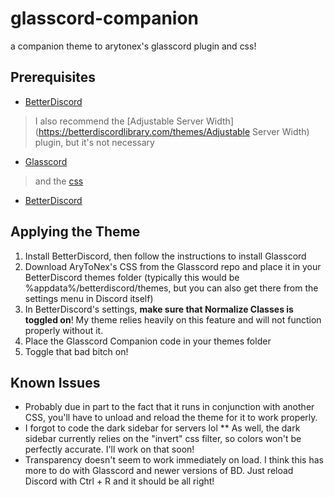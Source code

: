 # glasscord-companion
a companion theme to arytonex's glasscord plugin and css!

## Prerequisites
* [BetterDiscord](https://betterdiscord.net/)
> I also recommend the [Adjustable Server Width](https://betterdiscordlibrary.com/themes/Adjustable Server Width) plugin, but it's not necessary
* [Glasscord](https://github.com/AryToNeX/Glasscord)
> and the [css](https://github.com/AryToNeX/Glasscord#how-do-i-use-it)
* [BetterDiscord](https://betterdiscord.net/home/)

## Applying the Theme
1. Install BetterDiscord, then follow the instructions to install Glasscord
2. Download AryToNex's CSS from the Glasscord repo and place it in your BetterDiscord themes folder (typically this would be %appdata%/betterdiscord/themes, but you can also get there from the settings menu in Discord itself)
3.  In BetterDiscord's settings, **make sure that Normalize Classes is toggled on**!  My theme relies heavily on this feature and will not function properly without it.
4.  Place the Glasscord Companion code in your themes folder
5.  Toggle that bad bitch on!

## Known Issues
* Probably due in part to the fact that it runs in conjunction with another CSS, you'll have to unload and reload the theme for it to work properly.  
* I forgot to code the dark sidebar for servers lol
** As well, the dark sidebar currently relies on the "invert" css filter, so colors won't be perfectly accurate.  I'll work on that soon!
* Transparency doesn't seem to work immediately on load.  I think this has more to do with Glasscord and newer versions of BD.  Just reload Discord with Ctrl + R and it should be all right!
